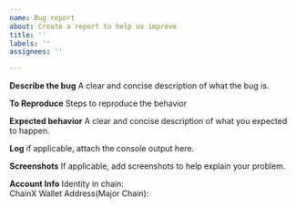 ```yaml
---
name: Bug report
about: Create a report to help us improve
title: ''
labels: ''
assignees: ''

---
```


**Describe the bug**
A clear and concise description of what the bug is.

**To Reproduce**
Steps to reproduce the behavior

**Expected behavior**
A clear and concise description of what you expected to happen.

**Log**
if applicable, attach the console output here.

**Screenshots**
If applicable, add screenshots to help explain your problem.

**Account Info**
Identity in chain:  
ChainX Wallet Address(Major Chain):
